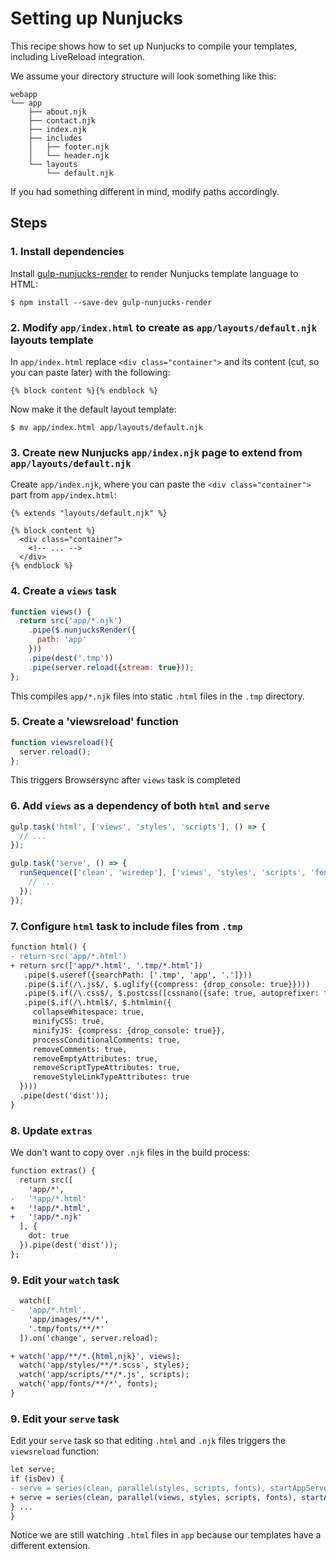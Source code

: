 # Setting up Nunjucks

This recipe shows how to set up Nunjucks to compile your templates, including LiveReload integration.

We assume your directory structure will look something like this:

```
webapp
└── app
    ├── about.njk
    ├── contact.njk
    ├── index.njk
    ├── includes
    │   ├── footer.njk
    │   └── header.njk
    └── layouts
        └── default.njk
```

If you had something different in mind, modify paths accordingly.

## Steps

### 1. Install dependencies

Install [gulp-nunjucks-render](https://github.com/carlosl/gulp-nunjucks-render) to render Nunjucks template language to HTML:

```
$ npm install --save-dev gulp-nunjucks-render
```

### 2. Modify `app/index.html` to create as `app/layouts/default.njk` layouts template

In `app/index.html` replace `<div class="container">` and its content (cut, so you can paste later) with the following:

```njk
{% block content %}{% endblock %}
```

Now make it the default layout template:

```
$ mv app/index.html app/layouts/default.njk
```

### 3. Create new Nunjucks `app/index.njk` page to extend from `app/layouts/default.njk`

Create `app/index.njk`, where you can paste the `<div class="container">` part from `app/index.html`:

```njk
{% extends "layouts/default.njk" %}

{% block content %}
  <div class="container">
    <!-- ... -->
  </div>
{% endblock %}
```

### 4. Create a `views` task

```js
function views() {
  return src('app/*.njk')
    .pipe($.nunjucksRender({
      path: 'app'
    }))
    .pipe(dest('.tmp'))
    .pipe(server.reload({stream: true}));
};
```

This compiles `app/*.njk` files into static `.html` files in the `.tmp` directory.

### 5. Create a 'viewsreload' function

```js
function viewsreload(){
  server.reload();
};
```

This triggers Browsersync after `views` task is completed

### 6. Add `views` as a dependency of both `html` and `serve`

```js
gulp.task('html', ['views', 'styles', 'scripts'], () => {
  // ...
});
```

```js
gulp.task('serve', () => {
  runSequence(['clean', 'wiredep'], ['views', 'styles', 'scripts', 'fonts'], () => {
    // ...
  });
});
```

### 7. Configure `html` task to include files from `.tmp`

```diff
function html() {
- return src('app/*.html')
+ return src(['app/*.html', '.tmp/*.html'])
   .pipe($.useref({searchPath: ['.tmp', 'app', '.']}))
   .pipe($.if(/\.js$/, $.uglify({compress: {drop_console: true}})))
   .pipe($.if(/\.css$/, $.postcss([cssnano({safe: true, autoprefixer: false})])))
   .pipe($.if(/\.html$/, $.htmlmin({
     collapseWhitespace: true,
     minifyCSS: true,
     minifyJS: {compress: {drop_console: true}},
     processConditionalComments: true,
     removeComments: true,
     removeEmptyAttributes: true,
     removeScriptTypeAttributes: true,
     removeStyleLinkTypeAttributes: true
  })))
  .pipe(dest('dist'));
}
```

### 8. Update `extras`

We don't want to copy over `.njk` files in the build process:

```diff
function extras() {
  return src([
    'app/*',
-   '!app/*.html'
+   '!app/*.html',
+   '!app/*.njk'
  ], {
    dot: true
  }).pipe(dest('dist'));
};
```
### 9. Edit your `watch` task

```diff
  watch([
-   'app/*.html',
    'app/images/**/*',
    '.tmp/fonts/**/*'
  ]).on('change', server.reload);

+ watch('app/**/*.{html,njk}', views);
  watch('app/styles/**/*.scss', styles);
  watch('app/scripts/**/*.js', scripts);
  watch('app/fonts/**/*', fonts);
}
```

### 9. Edit your `serve` task

Edit your `serve` task so that editing `.html` and `.njk` files triggers the `viewsreload` function:

```diff
let serve;
if (isDev) {
- serve = series(clean, parallel(styles, scripts, fonts), startAppServer);
+ serve = series(clean, parallel(views, styles, scripts, fonts), startAppServer);
} ...
}
```

Notice we are still watching `.html` files in `app` because our templates have a different extension.
